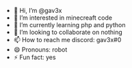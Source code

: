 - 👋 Hi, I’m @gav3x
- 👀 I’m interested in minecreaft code
- 🌱 I’m currently learning php and python
- 💞️ I’m looking to collaborate on nothing
- 📫 How to reach me discord: gav3x#0
- 😄 Pronouns: robot
- ⚡ Fun fact: yes

<!---
gav3x/gav3x is a ✨ special ✨ repository because its `README.md` (this file) appears on your GitHub profile.
You can click the Preview link to take a look at your changes.
--->
